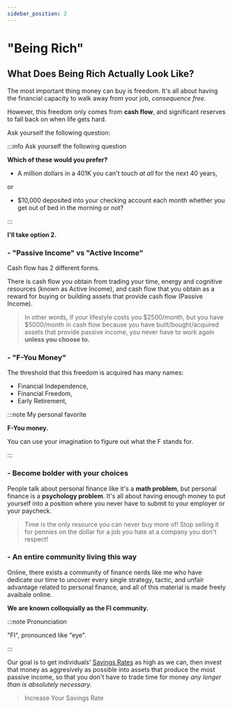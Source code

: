 ```yaml
---
sidebar_position: 2
---
```


# "Being Rich"

## What Does Being Rich Actually Look Like?

The most important thing money can buy is freedom. It's all about having the financial capacity to walk away from your job, *consequence free.* 

However, this freedom only comes from **cash flow**, and significant reserves to fall back on when life gets hard. 

Ask yourself the following question:

:::info Ask yourself the following question

**Which of these would you prefer?**

- A million dollars in a 401K you can't touch *at all* for the next 40 years,

or

- $10,000 deposited into your checking account each month whether you get out of bed in the morning or not?

:::

**I'll take option 2.**

### - "Passive Income" vs "Active Income"

Cash flow has 2 different forms. 

There is cash flow you obtain from trading your time, energy and cognitive resources (known as Active Income), and cash flow that you obtain as a reward for buying or building assets that provide cash flow (Passive Income).

>In other words, if your lifestyle costs you $2500/month, but you have $5000/month in cash flow because you have built/bought/acquired assets that provide passive income, you never have to work again **unless you choose to.** 

### - "F-You Money"

The threshold that this freedom is acquired has many names:

- Financial Independence, 
- Financial Freedom, 
- Early Retirement,

:::note My personal favorite

**F-You money.**

You can use your imagination to figure out what the F stands for.

:::

### - Become bolder with your choices

People talk about personal finance like it's a **math problem**, but personal finance is a **psychology problem**. It's all about having enough money to put yourself into a position where you never have to submit to your employer or your paycheck. 

>Time is the only resource you can never buy more of! Stop selling it for pennies on the dollar for a job you hate at a company you don't respect!

### - An entire community living this way

Online, there exists a community of finance nerds like me who have dedicate our time to uncover every single strategy, tactic, and unfair advantage related to personal finance, and all of this material is made freely avaibale online. 

**We are known colloquially as the FI community.**

:::note Pronunciation

"FI", pronounced like "eye".

:::

Our goal is to get individuals' [Savings Rates](/kpis/savings-rate.md) as high as we can, then invest that money as aggresively as possible into assets that produce the most passive income, so that you don't have to trade time for money *any longer than is absolutely necessary.*

>Increase Your Savings Rate